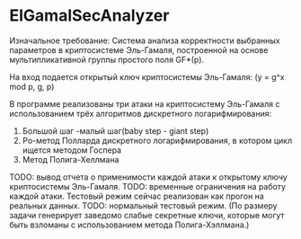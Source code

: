 # ElGamalSecAnalyzer

Изначальное требование: Система анализа корректности выбранных параметров в криптосистеме Эль-Гамаля, построенной на основе мультипликативной группы простого поля GF*(p).

На вход подается открытый ключ криптосистемы Эль-Гамаля: (y = g^x mod p, g, p)

В программе реализованы три атаки на криптосистему Эль-Гамаля с использованием трёх алгоритмов дискретного логарифмирования: 
1. Большой шаг -малый шаг(baby step - giant step)
2. Ро-метод Полларда дискретного логарифмирования, в котором цикл ищется методом Госпера
3. Метод Полига-Хеллмана

TODO: вывод отчета о применимости каждой атаки к открытому ключу криптосистемы Эль-Гамаля.
TODO: временные ограничения на работу каждой атаки.
Тестовый режим сейчас реализован как прогон на реальных данных. TODO: нормальный тестовый режим.
(По размеру задачи генерирует заведомо слабые секретные ключи, которые могут быть взломаны с использованием метода Полига-Хэллмана.)
